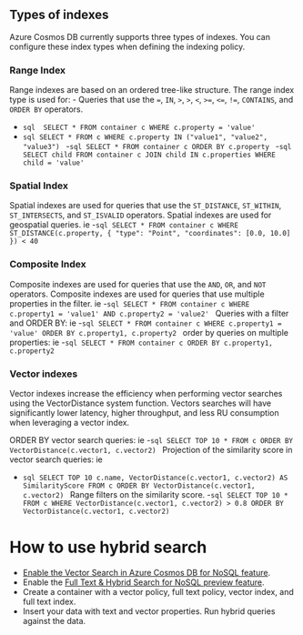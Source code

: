 <!-- (https://learn.microsoft.com/en-us/azure/cosmos-db/index-overview#index-kinds) -->
## Types of indexes
Azure Cosmos DB currently supports three types of indexes. You can configure these index types when defining the indexing policy.

### Range Index
Range indexes are based on an ordered tree-like structure. The range index type is used for: -  Queries that use the `=`, `IN`, `>`, `>`, `<`, `>=`, `<=`, `!=`, `CONTAINS`, and `ORDER BY` operators.
- `sql 
SELECT * FROM container c WHERE c.property = 'value'
`
- `sql
SELECT * FROM c WHERE c.property IN ("value1", "value2", "value3")
`
-`sql
SELECT * FROM container c ORDER BY c.property
`
-`sql
SELECT child FROM container c JOIN child IN c.properties WHERE child = 'value'
`

### Spatial Index
Spatial indexes are used for queries that use the `ST_DISTANCE`, `ST_WITHIN`, `ST_INTERSECTS`, and `ST_ISVALID` operators. Spatial indexes are used for geospatial queries. ie
-`sql
SELECT * FROM container c WHERE ST_DISTANCE(c.property, { "type": "Point", "coordinates": [0.0, 10.0] }) < 40
`

### Composite Index
Composite indexes are used for queries that use the `AND`, `OR`, and `NOT` operators. Composite indexes are used for queries that use multiple properties in the filter. ie
-`sql
SELECT * FROM container c WHERE c.property1 = 'value1' AND c.property2 = 'value2'
`
Queries with a filter and ORDER BY: ie
-`sql
SELECT * FROM container c WHERE c.property1 = 'value' ORDER BY c.property1, c.property2
`
order by queries on multiple properties: ie
-`sql
SELECT * FROM container c ORDER BY c.property1, c.property2
`

### Vector indexes
Vector indexes increase the efficiency when performing vector searches using the VectorDistance system function. Vectors searches will have significantly lower latency, higher throughput, and less RU consumption when leveraging a vector index.

ORDER BY vector search queries: ie
-`sql
SELECT TOP 10 *
FROM c
ORDER BY VectorDistance(c.vector1, c.vector2)
`
Projection of the similarity score in vector search queries: ie
- `sql
SELECT TOP 10 c.name, VectorDistance(c.vector1, c.vector2) AS SimilarityScore
FROM c
ORDER BY VectorDistance(c.vector1, c.vector2)
`
Range filters on the similarity score.
-`sql
SELECT TOP 10 *
FROM c
WHERE VectorDistance(c.vector1, c.vector2) > 0.8
ORDER BY VectorDistance(c.vector1, c.vector2)
`

# How to use hybrid search
- [Enable the Vector Search in Azure Cosmos DB for NoSQL feature](https://learn.microsoft.com/en-us/azure/cosmos-db/nosql/vector-search#enable-the-vector-indexing-and-search-feature).
- Enable the [Full Text & Hybrid Search for NoSQL preview feature](https://learn.microsoft.com/en-us/azure/cosmos-db/gen-ai/full-text-search#enable-the-full-text-and-hybrid-search-for-nosql-preview-feature).
- Create a container with a vector policy, full text policy, vector index, and full text index.
- Insert your data with text and vector properties.
Run hybrid queries against the data.
